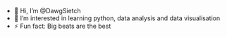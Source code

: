 - 👋 Hi, I’m @DawgSietch
- 👀 I’m interested in learning python, data analysis and data visualisation
- ⚡ Fun fact: Big beats are the best

<!---
DawgSietch/DawgSietch is a ✨ special ✨ repository because its `README.md` (this file) appears on your GitHub profile.
You can click the Preview link to take a look at your changes.
--->
